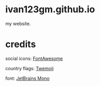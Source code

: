 # ivan123gm.github.io
my website.
# credits
social icons: [FontAwesome](https://fontawesome.com/)

country flags: [Twemoji](https://twemoji.twitter.com/)

font: [JetBrains Mono](https://www.jetbrains.com/lp/mono/)